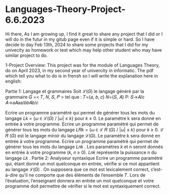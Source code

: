 # Languages-Theory-Project-6.6.2023

Hi there,
As I am growing up,
I find it great to share any project that I did or I will do in the futur in my gitub page even if it is simple or hard.
So I have decide to day Feb 13th, 2024 to share some projects that I did for my univecity as homework or test which may help other student who may have similar project to do.

1-Project Overview:
This project was for the module of Languages Theory, do on April 2023, in my second year of univercity in informatic.
The pdf which tell you what to do is in frensh so I will write the explanation here in english:

Partie 1: Langage et grammaires
Soit ℒ(𝐺) le langage généré par la grammaire 𝐺 =< 𝑇, 𝑁, 𝑆, 𝑃 > tel que :
𝑇={𝑎, 𝑏, 𝑐}
𝑁={𝑆, 𝐴}
P:
𝑆→𝐴/𝜀
𝐴→𝑎𝐴𝑎𝑎/𝑏𝑏𝐴𝑏/𝑐

Ecrire un programme paramétré qui permet de générer tous les mots du langage
𝐿𝑘 = {𝜔 ∈ ℒ(𝐺) / |𝜔| ≤ 𝑘} pour 𝑘 ≥ 0. Le paramètre k sera donné en entrée à votre programme.
Ecrire un programme paramétré qui permet de générer tous les mots du langage
𝐿𝑅𝑘 = {𝜔 ∈ ℒ 𝑅 (𝐺) / |𝜔| ≤ 𝑘} pour 𝑘 ≥ 0. ℒ 𝑅 (𝐺) est le langage miroir du langage ℒ(𝐺). Le
paramètre k sera donné en entrée à votre programme.
Ecrire un programme paramétré qui permet de générer tous les mots du langage 𝐿𝑛𝑘 . Les
paramètres 𝑘 et n seront donnés en entrée à votre programme (𝑘, 𝑛 ≥ 0). 𝐿𝑛𝑘 représente la puissance
n du langage 𝐿𝑘 .
Partie 2: Analyseur syntaxique
Ecrire un programme paramétré qui, étant donné un mot quelconque en entrée, vérifie si ce mot
appartient au langage ℒ(𝐺) . On supposera que ce mot est lexicalement correct, c’est-à-dire qu’il ne
comporte que des éléments de l’ensemble 𝑇. Lors de l’évaluation, l’enseignant donnera en entrée un
mot quelconque et votre programme doit permettre de vérifier si le mot est syntaxiquement correct.

